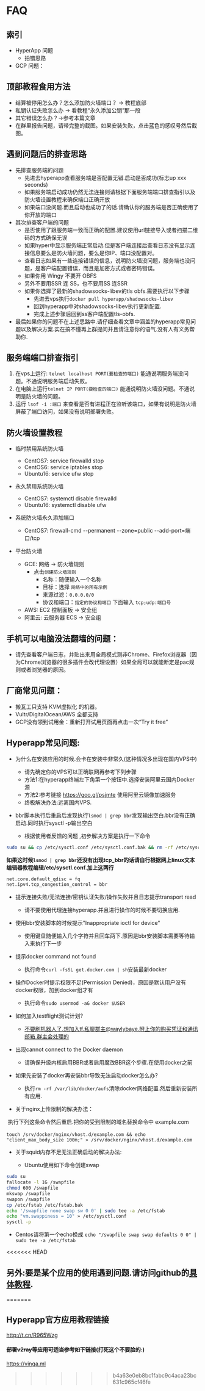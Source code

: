 
# FAQ

## 索引

* HyperApp 问题
    * 拍错思路
* GCP 问题：


## 顶部教程食用方法


* 结算被停用怎么办？怎么添加防火墙端口？ → 教程底部
* 私钥认证失败怎么办 → 看教程“永久添加公钥”那一段
* 其它错误怎么办？→参考本篇文章
* 在群里报告问题，请带完整的截图。如果安装失败，点击蓝色的感叹号然后截图。


## 遇到问题后的排查思路

* 先排查服务端的问题
  * 先进去hyperapp查看服务端是否配置无错.启动是否成功(标志up xxx seconds)
  * 如果服务端启动成功仍然无法连接则请根据下面服务端端口排查指引以及防火墙设置教程来确保端口正确开放
  * 如果端口没问题.而且启动也成功了的话.请确认你的服务端是否正确使用了你开放的端口
* 其次排查客户端的问题
  * 是否使用了跟服务端一致而正确的配置.建议使用url链接导入或者扫描二维码的方式确保无误
  * 如果hyper中显示服务端正常启动.但是客户端连接后查看日志没有显示连接信息要么是防火墙问题，要么是你IP、端口没配置对。
  * 查看日志如果有一些连接错误的信息，说明防火墙没问题，服务端也没问题，是客户端配置错误，而且是加密方式或者密码错误。
  * 如果你用 Wingy 不要开 OBFS
  * 另外不要用SSR 连 SS，也不要用SS 连SSR
  * 如果你选择了最新的shadowsocks-libev的tls obfs.需要执行以下步骤
    * 先进去vps执行`docker pull hyperapp/shadowsocks-libev`
    * 回到hyperapp中对shadowsocks-libev执行更新配置.
    * 完成上述步骤后回到ss客户端配置tls-obfs.
* 最后如果你的问题不在上述思路中.请仔细查看文章中涵盖的hyperapp常见问题以及解决方案.实在搞不懂再上群提问并且请注意你的语气.没有人有义务帮助你.

## 服务端端口排查指引

1. 在vps上运行: `telnet localhost PORT(要检查的端口)` 能通说明服务端没问题。不通说明服务端启动失败。
2. 在电脑上运行`telnet IP PORT(要检查的端口)` 能通说明防火墙没问题。不通说明是防火墙的问题。
3. 运行 `lsof -i :端口` 来查看是否有进程正在监听该端口，如果有说明是防火墙屏蔽了端口访问，如果没有说明部署失败。

## 防火墙设置教程

* 临时禁用系统防火墙

  * CentOS7: service firewalld stop
  * CentOS6: service iptables stop
  * Ubuntu16: service ufw stop

* 永久禁用系统防火墙

  * CentOS7: systemctl disable firewalld
  * Ubuntu16: systemctl disable ufw

* 系统防火墙永久添加端口

  * CentOS7: firewall-cmd --permanent --zone=public --add-port=端口/tcp

* 平台防火墙

  * GCE: 网络 → 防火墙规则
    * 点击`创建防火墙规则`
      * 名称：随便输入一个名称
      * 目标：选择 `网络中的所有示例`
      * 来源过滤：`0.0.0.0/0`
      * 协议和端口：`指定的协议和端口` 下面输入 `tcp;udp:端口号`
  * AWS: EC2 控制面板 → 安全组
  * 阿里云: 云服务器 ECS → 安全组

## 手机可以电脑没法翻墙的问题：

* 请先查看客户端日志，并贴出来用全局模式测非Chrome、Firefox浏览器（因为Chrome浏览器的很多插件会改代理设置）如果全局可以就能断定是pac规则或者浏览器的原因。

## 厂商常见问题：

* 搬瓦工只支持 KVM虚拟化 的机器。
* Vultr/DigitalOcean/AWS 全都支持
* GCP没有领到试用金：重新打开试用页面再点击一次“Try it free”

## Hyperapp常见问题:

* 为什么在安装应用的时候.会卡在安装中非常久(这种情况多出现在国内VPS中)

  * 请先确定你的VPS可以正确联网再参考下列步骤
  * 方法1:在hyperapp终端左下角第一个按钮中.选择安装阿里云国内Docker源
  * 方法2:参考链接 https://goo.gl/psjmte 使用阿里云镜像加速服务
  * 终极解决办法:远离国内VPS.


* bbr脚本执行后重启后发现执行`lsmod | grep bbr`发现输出空白.bbr没有正确启动.同时执行sysctl -p输出空白

  * 根据使用者反馈的问题 ,初步解决方案是执行一下命令

```bash
sudo su && cp /etc/sysctl.conf /etc/sysctl.conf.bak && rm -rf /etc/sysctl.conf && touch /etc/sysctl.conf && chmod 644 /etc/sysctl.conf && sudo echo -e "\n\n\n\nnet.core.default_qdisc = fq\n\n\nnet.ipv4.tcp_congestion_control = bbr" >> /etc/sysctl.conf && sysctl -p
```

​               **如果这时候`lsmod | grep bbr`还没有出现tcp_bbr的话请自行根据网上linux文本编辑器教程编辑/etc/sysctl.conf.加上这两行**

```bash
net.core.default_qdisc = fq
net.ipv4.tcp_congestion_control = bbr
```


* 提示连接失败/无法连接/密钥认证失败/操作失败并且日志提示transport read  
    * 请不要使用代理连接hyperapp.并且进行操作的时候不要切换应用.

* 使用bbr安装脚本的时候提示"Inappropriate ioctl for device"

  * 使用键盘随便输入几个字符并且回车两下.原因是bbr安装脚本需要等待输入来执行下一步


* 提示docker command not found

  * 执行命令`curl -fsSL get.docker.com | sh`安装最新docker

* 操作Docker时提示权限不足(Permission Denied)，原因是默认用户没有docker权限，加到docker组才有
	
  * 执行命令`sudo usermod -aG docker $USER`

* 如何加入testflight测试计划?

  * 不要刷机器人了.想加入tf.私聊群主@waylybaye.附上你的购买凭证和通讯邮箱.群主会处理的

* 出现cannot connect to the Docker daemon

  * 请确保升级内核启用BBR或者启用魔改BBR这个步骤.在使用docker之前

* 如果先安装了docker再安装bbr导致无法启动docker怎么办?

  * 执行`rm -rf /var/lib/docker/aufs`清除docker网络配置.然后重新安装所有应用.

* 关于nginx上传限制的解决办法：

​        执行下列这条命令然后重启.把你的受到限制的域名替换命令中 example.com 

​      `touch /srv/docker/nginx/vhost.d/example.com && echo "client_max_body_size 100m;" » /srv/docker/nginx/vhost.d/example.com`

* 关于squid内存不足无法正确启动的解决办法:

   * Ubuntu使用如下命令创建swap

```bash
sudo su
fallocate -l 1G /swapfile
chmod 600 /swapfile
mkswap /swapfile
swapon /swapfile
cp /etc/fstab /etc/fstab.bak
echo '/swapfile none swap sw 0 0' | sudo tee -a /etc/fstab
echo "vm.swappiness = 10" » /etc/sysctl.conf
sysctl -p
```

* Centos请将第一个echo换成
  `echo "/swapfile swap swap defaults 0 0" | sudo tee -a /etc/fstab`

<<<<<<< HEAD
## 另外:要是某个应用的使用遇到问题.请访问github的[具体教程](https://github.com/waylybaye/HyperApp-Guide/blob/master/README.md).
=======
## Hyperapp官方应用教程链接

http://t.cn/R965Wzg

#### ~~部署v2ray等应用可适当参考如下链接~~(打死这个不要脸的:)

https://vinga.ml
>>>>>>> b4a63e0eb8bc1fabc9c4aca23bc631c965cf46fe

